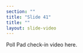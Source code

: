 ```yaml
---
section: ""
title: "Slide 41"
title: ""
layout: slide-video
---
```


Poll Pad check-in video here.

